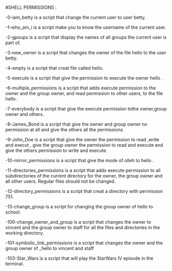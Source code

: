 #SHELL PERMISSIONS :

-0-iam_betty is a script that change the current user to user betty.

-1-who_am_i is a script make you to know the username of the current user.

-2-gpoups is a script that display the names of all groups the current user is part of.

-3-new_owner is a script that changes the owner of the file hello to the user betty.

-4-empty is a script that creat file called hello.

-5-execute is a script that give the permission to execute the owner hello .

-6-multiple_permissions is a script that adds execute permission to the owner and the group owner, and read permission to other users, to the file hello.

-7-everybody is a script that give the execute permission tothe owner,group owner and others.

-8-James_Bond is a script that give the owner and group owner no permission at all and give the others all the permissions

-9-John_Doe is a script that give the owner the permission to read ,write and execut , give the group owner the permission to read and execute and give the others permission to write and execute.

-10-mirror_permissions is a script that give the mode of olleh to hello .

-11-directories_permissions is a script that adds execute permission to all subdirectories of the current directory for the owner, the group owner and all other users. Regular files should not be changed.

-12-directory_permissions is a script that creat a directory with permission 751.

-13-change_group is a script for changing the group owner of hello to school.

-100-change_owner_and_group is a script that changes the owner to vincent and the group owner to staff for all the files and directories in the working directory.

-101-symbolic_link_permissions is a script that changes the owner and the group owner of _hello to vincent and staff

-103-Star_Wars is a script that will play the StarWars IV episode in the terminal.
